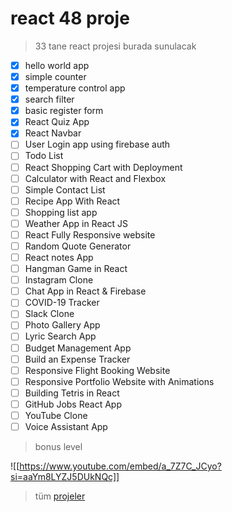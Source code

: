 # react 48 proje 

> 33 tane react projesi burada sunulacak

- [X] hello world app
- [X] simple counter
- [X] temperature control app
- [X] search filter
- [X] basic register form
- [x] React Quiz App
- [x] React Navbar
- [ ] User Login app using firebase auth
- [ ] Todo List
- [ ] React Shopping Cart with Deployment
- [ ] Calculator with React and Flexbox
- [ ] Simple Contact List
- [ ] Recipe App With React
- [ ] Shopping list app
- [ ] Weather App in React JS
- [ ] React Fully Responsive website
- [ ] Random Quote Generator
- [ ] React notes App
- [ ] Hangman Game in React
- [ ] Instagram Clone
- [ ] Chat App in React & Firebase
- [ ] COVID-19 Tracker
- [ ] Slack Clone
- [ ] Photo Gallery App
- [ ] Lyric Search App
- [ ] Budget Management App
- [ ] Build an Expense Tracker
- [ ] Responsive Flight Booking Website
- [ ] Responsive Portfolio Website with Animations
- [ ] Building Tetris in React
- [ ] GitHub Jobs React App
- [ ] YouTube Clone
- [ ] Voice Assistant App

> bonus level

![[https://www.youtube.com/embed/a_7Z7C_JCyo?si=aaYm8LYZJ5DUkNQc]]

> tüm [projeler](https://contactmentor.com/best-react-projects-for-beginners-easy/)